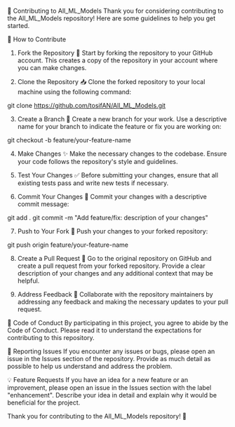 🎉 Contributing to All_ML_Models
Thank you for considering contributing to the All_ML_Models repository! Here are some guidelines to help you get started.

🚀 How to Contribute
1. Fork the Repository 🍴
Start by forking the repository to your GitHub account. This creates a copy of the repository in your account where you can make changes.

2. Clone the Repository 📥
Clone the forked repository to your local machine using the following command:

git clone https://github.com/tosifAN/All_ML_Models.git

3. Create a Branch 🌿
Create a new branch for your work. Use a descriptive name for your branch to indicate the feature or fix you are working on:

git checkout -b feature/your-feature-name

4. Make Changes ✨
Make the necessary changes to the codebase. Ensure your code follows the repository's style and guidelines.

5. Test Your Changes ✅
Before submitting your changes, ensure that all existing tests pass and write new tests if necessary.

6. Commit Your Changes 💬
Commit your changes with a descriptive commit message:

git add .
git commit -m "Add feature/fix: description of your changes"


7. Push to Your Fork 🚀
Push your changes to your forked repository:

git push origin feature/your-feature-name

8. Create a Pull Request 🔄
Go to the original repository on GitHub and create a pull request from your forked repository. Provide a clear description of your changes and any additional context that may be helpful.

9. Address Feedback 🔄
Collaborate with the repository maintainers by addressing any feedback and making the necessary updates to your pull request.

📝 Code of Conduct
By participating in this project, you agree to abide by the Code of Conduct. Please read it to understand the expectations for contributing to this repository.

🐛 Reporting Issues
If you encounter any issues or bugs, please open an issue in the Issues section of the repository. Provide as much detail as possible to help us understand and address the problem.

💡 Feature Requests
If you have an idea for a new feature or an improvement, please open an issue in the Issues section with the label "enhancement". Describe your idea in detail and explain why it would be beneficial for the project.

Thank you for contributing to the All_ML_Models repository! 🙌

